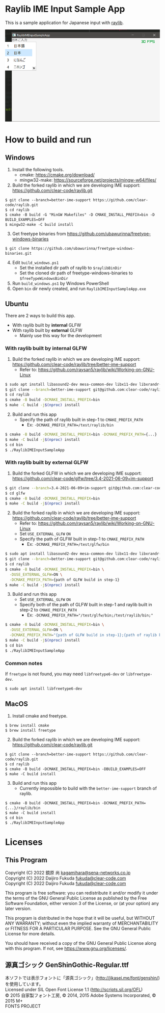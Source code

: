 # Raylib IME Input Sample App

This is a sample application for Japanese input with [raylib](https://github.com/raysan5/raylib).

![image](doc/image.png)

# How to build and run

## Windows

1. Install the following tools.
    - cmake: https://cmake.org/download/
    - mingw32-make: https://sourceforge.net/projects/mingw-w64/files/
2. Build the forked raylib in which we are developing IME support: https://github.com/clear-code/raylib.git

```console
$ git clone --branch=better-ime-support https://github.com/clear-code/raylib.git
$ cd raylib
$ cmake -B build -G "MinGW Makefiles" -D CMAKE_INSTALL_PREFIX=bin -D BUILD_EXAMPLES=OFF
$ mingw32-make -C build install
```

3. Get freetype binaries from https://github.com/ubawurinna/freetype-windows-binaries

```console
$ git clone https://github.com/ubawurinna/freetype-windows-binaries.git
```

4. Edit `build_windows.ps1`
    - Set the installed dir path of raylib to `$raylibBinDir`
    - Set the cloned dir path of freetype-windows-binaries to `$freeTypeWindowsBinDir`
5. Run `build_windows.ps1` by Windows PowerShell
6. Open `bin` dir newly created, and run `RaylibIMEInputSampleApp.exe`

## Ubuntu

There are 2 ways to build this app.

- With raylib built by **internal** GLFW
- With raylib built by **external** GLFW
  - Mainly use this way for the development

### With raylib built by internal GLFW

1. Build the forked raylib in which we are developing IME support: https://github.com/clear-code/raylib/tree/better-ime-support
    - Refer to: https://github.com/raysan5/raylib/wiki/Working-on-GNU-Linux

```sh
$ sudo apt install libasound2-dev mesa-common-dev libx11-dev libxrandr-dev libxi-dev xorg-dev libgl1-mesa-dev libglu1-mesa-dev
$ git clone --branch=better-ime-support git@github.com:clear-code/raylib.git
$ cd raylib
$ cmake -B build -DCMAKE_INSTALL_PREFIX=bin
$ make -C build -j$(nproc) install
```

2. Build and run this app
    - Specify the path of raylib built in step-1 to `CMAKE_PREFIX_PATH`
        - Ex: `-DCMAKE_PREFIX_PATH=/test/raylib/bin`

```sh
$ cmake -B build -DCMAKE_INSTALL_PREFIX=bin -DCMAKE_PREFIX_PATH={...}
$ make -C build -j$(nproc) install
$ cd bin
$ ./RaylibIMEInputSampleApp
```

### With raylib built by external GLFW

1. Build the forked GLFW in which we are developing IME support: https://github.com/clear-code/glfw/tree/3.4-2021-06-09+im-support

```sh
$ git clone --branch=3.4-2021-06-09+im-support git@github.com:clear-code/glfw.git
$ cd glfw
$ cmake -B build -DCMAKE_INSTALL_PREFIX=bin
$ make -C build -j$(nproc) install
```

2. Build the forked raylib in which we are developing IME support: https://github.com/clear-code/raylib/tree/better-ime-support
    - Refer to: https://github.com/raysan5/raylib/wiki/Working-on-GNU-Linux
    - Set `USE_EXTERNAL_GLFW` `ON`
    - Specify the path of GLFW built in step-1 to `CMAKE_PREFIX_PATH`
        - Ex: `-DCMAKE_PREFIX_PATH=/test/glfw/bin`

```sh
$ sudo apt install libasound2-dev mesa-common-dev libx11-dev libxrandr-dev libxi-dev xorg-dev libgl1-mesa-dev libglu1-mesa-dev
$ git clone --branch=better-ime-support git@github.com:clear-code/raylib.git
$ cd raylib
$ cmake -B build -DCMAKE_INSTALL_PREFIX=bin \
  -DUSE_EXTERNAL_GLFW=ON \
  -DCMAKE_PREFIX_PATH={path of GLFW build in step-1}
$ make -C build -j$(nproc) install
```

3. Build and run this app
    - Set `USE_EXTERNAL_GLFW` `ON`
    - Specify both of the path of GLFW built in step-1 and raylib built in step-2 to `CMAKE_PREFIX_PATH`
        - Ex: `-DCMAKE_PREFIX_PATH="/test/glfw/bin;/test/raylib/bin;"`

```sh
$ cmake -B build -DCMAKE_INSTALL_PREFIX=bin \
  -DUSE_EXTERNAL_GLFW=ON \
  -DCMAKE_PREFIX_PATH="{path of GLFW build in step-1};{path of raylib build in step-2};"
$ make -C build -j$(nproc) install
$ cd bin
$ ./RaylibIMEInputSampleApp
```

### Common notes

If `freetype` is not found, you may need `libfreetype6-dev` or `libfreetype-dev`.

```sh
$ sudo apt install libfreetype6-dev
```

## MacOS

1. Install cmake and freetype.

```console
$ brew install cmake
$ brew install freetype
```

2. Build the forked raylib in which we are developing IME support: https://github.com/clear-code/raylib.git

```console
$ git clone --branch=better-ime-support https://github.com/clear-code/raylib.git
$ cd raylib
$ cmake -B build -DCMAKE_INSTALL_PREFIX=bin -DBUILD_EXAMPLES=OFF
$ make -C build install
```

3. Build and run this app
    - Currently impossible to build with the `better-ime-support` branch of raylib.

```console
$ cmake -B build -DCMAKE_INSTALL_PREFIX=bin -DCMAKE_PREFIX_PATH={...}/raylib/bin
$ make -C build install
$ cd bin
$ ./RaylibIMEInputSampleApp
```

# Licenses

## This Program

Copyright (C) 2022 鏡原 尚 <kagamihara@sena-networks.co.jp>  
Copyright (C) 2022 Daijiro Fukuda <fukuda@clear-code.com>  
Copyright (C) 2022 Daijiro Fukuda <fukuda@clear-code.com>  

This program is free software: you can redistribute it and/or modify
it under the terms of the GNU General Public License as published by
the Free Software Foundation, either version 3 of the License, or
(at your option) any later version.

This program is distributed in the hope that it will be useful,
but WITHOUT ANY WARRANTY; without even the implied warranty of
MERCHANTABILITY or FITNESS FOR A PARTICULAR PURPOSE.  See the
GNU General Public License for more details.

You should have received a copy of the GNU General Public License
along with this program.  If not, see <https://www.gnu.org/licenses/>.

## 源真ゴシック GenShinGothic-Regular.ttf

本ソフトでは表示フォントに「源真ゴシック」(http://jikasei.me/font/genshin/) を使用しています。  
Licensed under SIL Open Font License 1.1 (http://scripts.sil.org/OFL)  
© 2015 自家製フォント工房, © 2014, 2015 Adobe Systems Incorporated, © 2015 M+  
FONTS PROJECT
